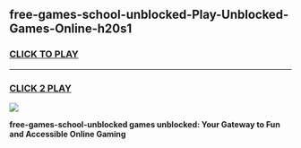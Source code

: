 
## free-games-school-unblocked-Play-Unblocked-Games-Online-h20s1
<h3>
<a href="https://premium76.site?title=free-games-school-unblocked&ref=24A">CLICK TO PLAY</a></h3>
<hr>

<h3>
<a href="https://premium76.site?title=free-games-school-unblocked&ref=24A">CLICK 2 PLAY</a>
  
</h3>

<a href="https://premium76.site?title=free-games-school-unblocked&ref=24A"><img src="https://clearcache.store/games.png"></a>


**free-games-school-unblocked games unblocked: Your Gateway to Fun and Accessible Online Gaming**
